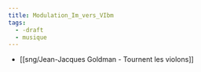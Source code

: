 ```yaml
---
title: Modulation_Im_vers_VIbm
tags:
  - -draft
  - musique
---
```


-  [[sng/Jean-Jacques Goldman - Tournent les violons]]